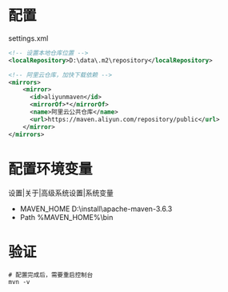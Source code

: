 # 配置

settings.xml

```xml
<!-- 设置本地仓库位置 -->
<localRepository>D:\data\.m2\repository</localRepository>

<!-- 阿里云仓库，加快下载依赖 -->
<mirrors>
	<mirror>
	  <id>aliyunmaven</id>
	  <mirrorOf>*</mirrorOf>
	  <name>阿里云公共仓库</name>
	  <url>https://maven.aliyun.com/repository/public</url>
	</mirror>
</mirrors>
```



# 配置环境变量

设置|关于|高级系统设置|系统变量

- MAVEN_HOME    D:\install\apache-maven-3.6.3
- Path    %MAVEN_HOME%\bin



# 验证

```shell
# 配置完成后，需要重启控制台
mvn -v
```

